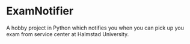 # ExamNotifier
A hobby project in Python which notifies you when you can pick up you exam from service center at Halmstad University.
